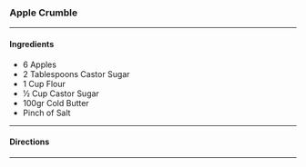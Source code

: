 ### Apple Crumble
---
#### Ingredients
- 6 Apples
- 2 Tablespoons Castor Sugar
- 1 Cup Flour
- 1⁄2 Cup Castor Sugar
- 100gr Cold Butter
- Pinch of Salt
---
#### Directions
---